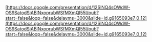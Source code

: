 
[https://docs.google.com/presentation/d/12SlNQ4sOWdW-OS9SatodSiABlNxoprubWSfMXmQl55I/pub?start=false&loop=false&delayms=3000&slide=id.g9165093e7_0_12](https://docs.google.com/presentation/d/12SlNQ4sOWdW-OS9SatodSiABlNxoprubWSfMXmQl55I/pub?start=false&loop=false&delayms=3000&slide=id.g9165093e7_0_12)
